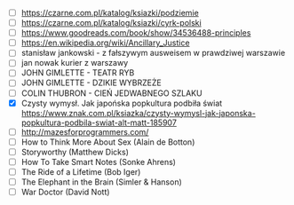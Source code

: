 * [ ] https://czarne.com.pl/katalog/ksiazki/podziemie
* [ ] https://czarne.com.pl/katalog/ksiazki/cyrk-polski
* [ ] https://www.goodreads.com/book/show/34536488-principles
* [ ] https://en.wikipedia.org/wiki/Ancillary_Justice
* [ ] stanisław jankowski - z fałszywym ausweisem w prawdziwej warszawie
* [ ] jan nowak kurier z warszawy
* [ ] JOHN GIMLETTE - TEATR RYB
* [ ] JOHN GIMLETTE - DZIKIE WYBRZEŻE
* [ ] COLIN THUBRON - CIEŃ JEDWABNEGO SZLAKU
* [x] Czysty wymysł. Jak japońska popkultura podbiła świat https://www.znak.com.pl/ksiazka/czysty-wymysl-jak-japonska-popkultura-podbila-swiat-alt-matt-185907
* [ ] http://mazesforprogrammers.com/
* [ ] How to Think More About Sex (Alain de Botton)
* [ ] Storyworthy (Matthew Dicks)
* [ ] How To Take Smart Notes (Sonke Ahrens)
* [ ] The Ride of a Lifetime (Bob Iger)
* [ ] The Elephant in the Brain (Simler & Hanson)
* [ ] War Doctor (David Nott)
